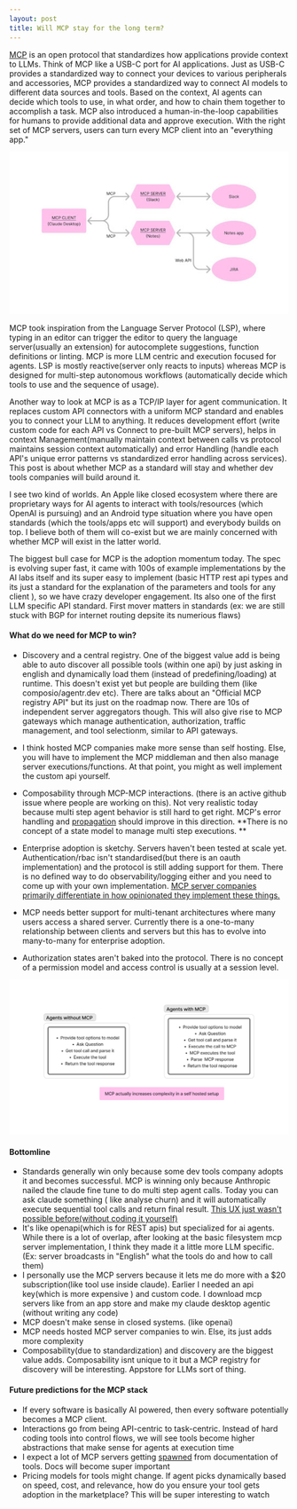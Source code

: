 ```yaml
---
layout: post
title: Will MCP stay for the long term? 
---
```


[MCP](https://modelcontextprotocol.io/introduction) is an open protocol that standardizes how applications provide context to LLMs. Think of MCP like a USB-C port for AI applications. Just as USB-C provides a standardized way to connect your devices to various peripherals and accessories, MCP provides a standardized way to connect AI models to different data sources and tools. Based on the context, AI agents can decide which tools to use, in what order, and how to chain them together to accomplish a task. MCP also introduced a human-in-the-loop capabilities for humans to provide additional data and approve execution. With the right set of MCP servers, users can turn every MCP client into an "everything app."

<div align = "center">
<img  src="/assets/files/mcp.jpg">
</div>


MCP took inspiration from the Language Server Protocol (LSP), where typing in an editor can trigger the editor to query the language server(usually an extension) for autocomplete suggestions, function definitions or linting. MCP is more LLM centric and execution focused for agents. LSP is mostly reactive(server only reacts to inputs) whereas MCP is designed for multi-step autonomous workflows (automatically decide which tools to use and the sequence of usage).

Another way to look at MCP is as a TCP/IP layer for agent communication. It replaces custom API connectors with a uniform MCP standard and enables you to connect your LLM to anything. It reduces development effort (write custom code for each API vs Connect to pre-built MCP servers), helps in context Management(manually maintain context between calls vs protocol maintains session context automatically) and error Handling (handle each API's unique error patterns vs standardized error handling across services). This post is about whether MCP as a standard will stay and whether dev tools companies will build around it.

I see two kind of worlds. An Apple like closed ecosystem where there are proprietary ways for AI agents to interact with tools/resources (which OpenAI is pursuing) and an Android type situation where you have open standards (which the tools/apps etc will support) and everybody builds on top. I believe both of them will co-exist but we are mainly concerned with whether MCP will exist in the latter world.

The biggest bull case for MCP is the adoption momentum today. The spec is evolving super fast, it came with 100s of example implementations by the AI labs itself and its super easy to implement (basic HTTP rest api types and its just a standard for the explanation of the parameters and tools for any client ), so we have crazy developer engagement. Its also one of the first LLM specific API standard. First mover matters in standards (ex: we are still stuck with BGP for internet routing depsite its numerious flaws)


#### What do we need for MCP to win? 

- Discovery and a central registry. One of the biggest value add is being able to auto discover all possible tools (within one api) by just asking in english and dynamically load them (instead of predefining/loading) at runtime. This doesn't exist yet but people are building them (like composio/agentr.dev etc). There are talks about an "Official MCP registry API" but its just on the roadmap now. There are 10s of independent server aggregators though. This will also give rise to MCP gateways which manage authentication, authorization, traffic management, and tool selectionm, similar to API gateways.
  
- I think hosted MCP companies make more sense than self hosting. Else, you will have to implement the MCP middleman and then also manage server executions/functions. At that point, you might as well implement the custom api yourself.
  
- Composability through MCP-MCP interactions. (there is an active github issue where people are working on this). Not very realistic today because multi step agent behavior is still hard to get right. MCP's error handling and <u>propagation</u> should improve in this direction. **There is no concept of a state model to manage multi step executions. **
  
- Enterprise adoption is sketchy. Servers haven't been tested at scale yet. Authentication/rbac isn't standardised(but there is an oauth implementation) and the protocol is still adding support for them. There is no defined way to do observability/logging either and you need to come up with your own implementation. <u>MCP server companies primarily differentiate in how opinionated they implement these things.</u>

- MCP needs better support for multi-tenant architectures where many users access a shared server. Currently there is a one-to-many relationship between clients and servers but this has to evolve into many-to-many for enterprise adoption.

- Authorization states aren't baked into the protocol. There is no concept of a permission model and access control is usually at a session level. 

<div align = "center">
<img  src="/assets/files/mcp1.jpg">
</div>

#### Bottomline

- Standards generally win only because some dev tools company adopts it and becomes successful. MCP is winning only because Anthropic nailed the claude fine tune to do multi step agent calls. Today you can ask claude something ( like analyse churn) and it will automatically execute sequential tool calls and return final result. <u>This UX just wasn't possible before(without coding it yourself)</u>
- It's like openapi(which is for REST apis) but specialized for ai agents. While there is a lot of overlap, after looking at the basic filesystem mcp server implementation, I think they made it a little more LLM specific. (Ex: server broadcasts in "English" what the tools do and how to call them)
- I personally use the MCP servers because it lets me do more with a $20 subscription(like tool use inside claude). Earlier I needed an api key(which is more expensive ) and custom code. I download mcp servers like from an app store and make my claude desktop agentic (without writing any code)
- MCP doesn't make sense in closed systems. (like openai)
- MCP needs hosted MCP server companies to win. Else, its just adds more complexity
- Composability(due to standardization) and discovery are the biggest value adds. Composability isnt unique to it but a MCP registry for discovery will be interesting. Appstore for LLMs sort of thing.

#### Future predictions for the MCP stack

- If every software is basically AI powered, then every software potentially becomes a MCP client. 
- Interactions go from being API-centric to task-centric. Instead of hard coding tools into control flows, we will see tools become higher abstractions that make sense for agents at execution time
- I expect a lot of MCP servers getting [spawned](https://mintlify.com/blog/generate-mcp-servers-for-your-docs) from documentation of tools. Docs will become super important
- Pricing models for tools might change. If agent picks dynamically based on speed, cost, and relevance, how do you ensure your tool gets adoption in the marketplace? This will be super interesting to watch
